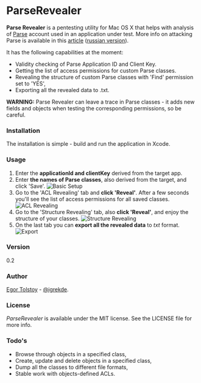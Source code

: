 # ParseRevealer

**Parse Revealer** is a pentesting utility for Mac OS X that helps with analysis of [Parse] account used in an application under test. More info on attacking Parse is available in this [article] ([russian version]).

It has the following capabilities at the moment:
- Validity checking of Parse Application ID and Client Key.
- Getting the list of access permissions for custom Parse classes.
- Revealing the structure of custom Parse classes with 'Find' permission set to 'YES',
- Exporting all the revealed data to .txt.

**WARNING:** Parse Revealer can leave a trace in Parse classes - it adds new fields and objects when testing the corresponding permissions, so be careful.

### Installation
The installation is simple - build and run the application in Xcode.

### Usage
1. Enter the **applicationId and clientKey** derived from the target app.
2. Enter **the names of Parse classes**, also derived from the target, and click 'Save'.
![Basic Setup](http://habrastorage.org/files/971/b3d/809/971b3d809f2c4f7b8fb259c1b69b8f71.png)
3. Go to the 'ACL Revealing' tab and **click 'Reveal'**. After a few seconds you'll see the list of access permissions for all saved classes.
![ACL Revealing](http://habrastorage.org/files/054/6da/28c/0546da28c26c41d78c3ef4e701cec870.png)
4. Go to the 'Structure Revealing' tab, also **click 'Reveal'**, and enjoy the structure of your classes.
![Structure Revealing](http://habrastorage.org/files/9ea/766/853/9ea766853a9c41b8b5c607e70f39c0d3.png)
5. On the last tab you can **export all the revealed data** to *txt* format.
![Export](http://habrastorage.org/files/df2/fd5/20c/df2fd520c487443697ad11d5fcdf09d4.png)

### Version
0.2

### Author
[Egor Tolstoy] - [@igrekde].

### License
*ParseRevealer* is available under the MIT license. See the LICENSE file for more info.

### Todo's
- Browse through objects in a specified class,
- Create, update and delete objects in a specified class,
- Dump all the classes to different file formats,
- Stable work with objects-defined ACLs.

[Parse]:http://parse.com
[article]:http://highaltitudehacks.com/2015/01/24/ios-application-security-part-38-attacking-apps-using-parse/
[russian version]:http://etolstoy.ru/parse-ios-security/
[Egor Tolstoy]:http://etolstoy.ru
[@igrekde]:http://twitter.com/igrekde
